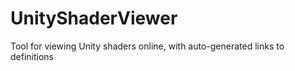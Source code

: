 # UnityShaderViewer
Tool for viewing Unity shaders online, with auto-generated links to definitions
